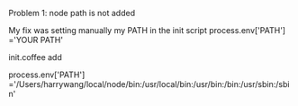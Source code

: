 Problem 1: node path is not added

My fix was setting manually my PATH in the init script
process.env['PATH'] ='YOUR PATH'

init.coffee add

process.env['PATH'] ='/Users/harrywang/local/node/bin:/usr/local/bin:/usr/bin:/bin:/usr/sbin:/sbin'
